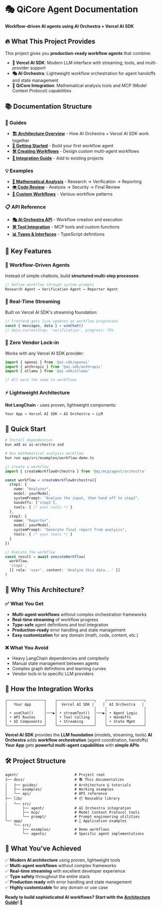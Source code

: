 # 🎭 QiCore Agent Documentation

**Workflow-driven AI agents using AI Orchestra + Vercel AI SDK**

## 🔥 **What This Project Provides**

This project gives you **production-ready workflow agents** that combine:

- **🌊 Vercel AI SDK**: Modern LLM interface with streaming, tools, and multi-provider support
- **🎭 AI Orchestra**: Lightweight workflow orchestration for agent handoffs and state management
- **🧠 QiCore Integration**: Mathematical analysis tools and MCP (Model Context Protocol) capabilities

## 📚 **Documentation Structure**

### **📖 Guides**
- **[🏗️ Architecture Overview](./guides/architecture.md)** - How AI Orchestra + Vercel AI SDK work together
- **[🚀 Getting Started](./guides/getting-started.md)** - Build your first workflow agent
- **[🛠️ Creating Workflows](./guides/creating-workflows.md)** - Design custom multi-agent workflows
- **[🔧 Integration Guide](./guides/integration.md)** - Add to existing projects

### **💡 Examples**
- **[🧮 Mathematical Analysis](./examples/mathematical-workflow.md)** - Research → Verification → Reporting
- **[👁️ Code Review](./examples/code-review-workflow.md)** - Analysis → Security → Final Review
- **[🎯 Custom Workflows](./examples/custom-patterns.md)** - Various workflow patterns

### **📋 API Reference**
- **[🎭 AI Orchestra API](./api/orchestra.md)** - Workflow creation and execution
- **[🛠️ Tool Integration](./api/tools.md)** - MCP tools and custom functions
- **[📊 Types & Interfaces](./api/types.md)** - TypeScript definitions

## 🌟 **Key Features**

### **🎯 Workflow-Driven Agents**
Instead of simple chatbots, build **structured multi-step processes**:

```typescript
// Define workflow through system prompts
Research Agent → Verification Agent → Reporter Agent
```

### **🌊 Real-Time Streaming**
Built on Vercel AI SDK's streaming foundation:

```typescript
// Frontend gets live updates as workflow progresses
const { messages, data } = useChat()
// data.currentStep: 'verification', progress: 75%
```

### **🔧 Zero Vendor Lock-in**
Works with any Vercel AI SDK provider:

```typescript
import { openai } from '@ai-sdk/openai'
import { anthropic } from '@ai-sdk/anthropic' 
import { ollama } from '@ai-sdk/ollama'

// All work the same in workflows
```

### **⚡ Lightweight Architecture**
**Not LangChain** - uses proven, lightweight components:

```
Your App → Vercel AI SDK → AI Orchestra → LLM
```

## 🚀 **Quick Start**

```bash
# Install dependencies
bun add ai ai-orchestra zod

# Run mathematical analysis workflow
bun run app/src/examples/workflow-demo.ts
```

```typescript
// Create a workflow
import { createWorkflowOrchestra } from '@qi/mcp/agent/orchestra'

const workflow = createWorkflowOrchestra({
  step1: {
    name: "Analyzer",
    model: yourModel,
    systemPrompt: "Analyze the input, then hand off to step2",
    handoffs: ['step2'],
    tools: { /* your tools */ }
  },
  step2: {
    name: "Reporter", 
    model: yourModel,
    systemPrompt: "Generate final report from analysis",
    tools: { /* your tools */ }
  }
})

// Execute the workflow
const result = await executeWorkflow(
  workflow, 
  'step1', 
  [{ role: 'user', content: 'Analyze this data...' }]
)
```

## 🎯 **Why This Architecture?**

### **✅ What You Get**
- **Multi-agent workflows** without complex orchestration frameworks
- **Real-time streaming** of workflow progress  
- **Type-safe** agent definitions and tool integration
- **Production-ready** error handling and state management
- **Easy customization** for any domain (math, code, content, etc.)

### **❌ What You Avoid**
- Heavy LangChain dependencies and complexity
- Manual state management between agents
- Complex graph definitions and learning curves
- Vendor lock-in to specific LLM providers

## 🔗 **How the Integration Works**

```
┌─────────────────┐    ┌─────────────────┐    ┌─────────────────┐
│   Your App      │    │  Vercel AI SDK │    │  AI Orchestra   │
│                 │    │                 │    │                 │
│ • useChat()     │───▶│ • streamText()  │───▶│ • Agent Logic   │
│ • API Routes    │    │ • Tool Calling  │    │ • Handoffs      │
│ • UI Components │    │ • Streaming     │    │ • State Mgmt    │
└─────────────────┘    └─────────────────┘    └─────────────────┘
```

**Vercel AI SDK** provides the **LLM foundation** (models, streaming, tools)
**AI Orchestra** adds **workflow orchestration** (agent coordination, handoffs)
**Your App** gets **powerful multi-agent capabilities** with **simple APIs**

## 🛠️ **Project Structure**

```
agent/                          # Project root
├── docs/                       # 📚 This documentation
│   ├── guides/                 # Architecture & tutorials
│   ├── examples/               # Working examples
│   └── api/                    # API reference
├── lib/                        # 📦 Reusable library
│   └── src/
│       ├── agent/              # AI Orchestra integration
│       ├── mcp/                # Model Context Protocol tools
│       └── prompt/             # Prompt engineering utilities
└── app/                        # 🚀 Application examples
    └── src/
        ├── examples/           # Demo workflows
        └── agents/             # Specific agent implementations
```

## 🎉 **What You've Achieved**

✅ **Modern AI architecture** using proven, lightweight tools  
✅ **Multi-agent workflows** without complex frameworks  
✅ **Real-time streaming** with excellent developer experience  
✅ **Type safety** throughout the entire stack  
✅ **Production ready** with error handling and state management  
✅ **Highly customizable** for any domain or use case  

**Ready to build sophisticated AI workflows? Start with the [Architecture Guide](./guides/architecture.md)!** 🚀 